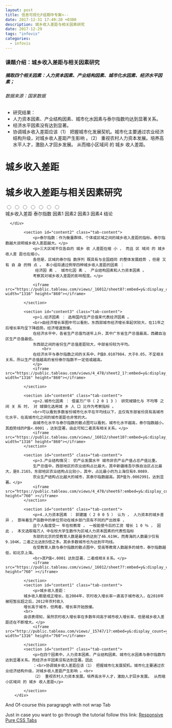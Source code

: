 ```yaml
---
layout: post
title: 信息可视化F组期中专案<--
date: 2017-12-31 17:49:20 +0300
description: 城乡收入差距与相关因素研究
date: 2017-12-29
tags: "infovis"
categories:
  - infovis
---
```



### 课题介绍：城乡收入差距与相关因素研究
##### 摘取四个相关因素：人力资本因素、产业结构因素、城市化水因素、经济水平因素；
###### 数据来源：国家数据
* 研究结果：
* 人力资本因素、产业结构因素、城市化水因素与泰尔指数均达到显著关系。
* 经济水平因素没有达到显著。
* 协调城乡收入差距应该（1） 把握城市化发展契机。城市化主要通过农业经济结构升级，对城乡收人差距产生影响 。（2） 重视农村人力资本发展。培养高水平人才，激励人才回乡发展。 从而缩小区域间 的 城乡 收人差距。







<html lang="en">
<head>
	<meta charset="utf-8">
	<title>example</title>
	<meta name="viewport" content="width=device-width">
	<link rel="stylesheet" href="/infovis/tableau/tabstyles.css">
</head>
<body>
	<div class="CenterMe">
		<h1>城乡收入差距</h1>
	</div>
<h1>城乡收入差距与相关因素研究</h1>
		<div class="tab_container">
			<input id="tab1" type="radio" name="tabs">
			<input id="tab2" type="radio" name="tabs">
			<input id="tab3" type="radio" name="tabs">
			<input id="tab4" type="radio" name="tabs">
			<input id="tab5" type="radio" name="tabs">
			<input id="tab6" type="radio" name="tabs">
			<input id="tab7" type="radio" name="tabs">
    <div class="tab_label_flex_container">
			<label for="tab1" id="tab1"><i class="fa fa-code"></i><span>城乡收入差距</span></label>      
			<label for="tab2" id="tab2"><i class="fa fa-pencil-square-o"></i><span>泰尔指数</span></label>
			<label for="tab3" id="tab3"><i class="fa fa-bar-chart-o"></i><span>因素1</span></label>
			<label for="tab4" id="tab4"><i class="fa fa-folder-open-o"></i><span>因素2</span></label>
			<label for="tab5" id="tab5"><i class="fa fa-envelope-o"></i><span>因素3</span></label>
			<label for="tab6" id="tab5"><i class="fa fa-envelope-o"></i><span>因素4</span></label>
			<label for="tab7" id="tab5"><i class="fa fa-envelope-o"></i><span>结论</span></label>

      </div>
      
			<section id="content2" class="tab-content">
				<p>泰尔指数：作为衡量群体、个体或区域之间的城乡收入差距的指标。泰尔指数越大说明城乡收入差距越大。</p>
				<p>三大区域不仅各自的 城乡 收 人差距在缩 小 ， 而且 区 域间 的 城乡 收人差 距也在缩小。
				各但是，区域的泰尔指 数序列 既具有与全国趋同 的整体发展趋势 ，但是 又有 自 身 的特 点 。 本小组将通过例举四种城乡收人差距的因素 ： 
				 经济因 素 、 城市化因 素 、 产业结构因素和人力资本因素 。
				考察其对城乡收入差距的影响程度。</p>

				<iframe src="https://public.tableau.com/views/_16012/sheet8?:embed=y&:display_count=yes&publish=yesDashboard1?:showVizHome=no&:embed=true" width="1316" height="860"></iframe>

			</section>

			<section id="content3" class="tab-content">
				<p>1.经济因素 ： 选用国内生产总值来代表经济因素 。
				<br>由经济增长率图中可以看到，东西部城市经济增长率起伏较大，在11年之后增长率均呈下降趋势。经济增速放缓。
				在经济水平中，各省生产总值均逐年上升，其中广东省生产总值最高，西藏自治区生产总值最低。
				东西部之间的省份生产总值差距较大，中部省份较为平均。
					<br>
				在经济水平与泰尔指数之间的关系中，P值0.0107984，大于0.05，不呈相关关系，所以生产总值越高的省份泰尔指数不一定低或越高。
				</p>
				<iframe src="https://public.tableau.com/views/4_478/sheet2_1?:embed=y&:display_count=yes&publish=yesDashboard1?:showVizHome=no&:embed=true" width="1316" height="860"></iframe>

			</section>

			<section id="content4" class="tab-content">
				<p>2.城市化因素 ： 借鉴万广华（ 2 0 1 3 ） 研究城镇化与 不均等 之间 关 系 时， 对 城镇化选用城 乡 人 口 比作为考察指标 。
				<br>可以看到多数省份城市化水平在平均线以下，且仅有东部省份具有高城市化水平，在高城市化之间的城市差距也非常的大。
				由城市化水平与泰尔指数的散点图可以看到，城市化水平越高，泰尔指数越小。其趋势线的P值<.0001 ，达到显著，由此可知二者具有相关关系。</p>
				<iframe src="https://public.tableau.com/views/_16012/sheet10?:embed=y&:display_count=yes&publish=yesDashboard1?:showVizHome=no&:embed=true" width="1316" height="860"></iframe>
			</section>

			<section id="content5" class="tab-content">
				<p>3.产业结构情况： 农产业发展水平 城市非农产业产值占总产值比重。
				生产总值中，西部地区的农业结构占比最大，其中新疆维吾尔族自治区占比最大，是0.2165，东部地区农业结构占比较小，其中，占比最小的为上海仅有0.0089.
				农业生产结构占比越大的城市，其泰尔指数越高。其P值为.0002991，达到显著。</p>
				<iframe src="https://public.tableau.com/views/4_478/sheet6?:embed=y&:display_count=yes&publish=yesDashboard1?:showVizHome=no&:embed=true"width="1316" height="760" ></iframe>
			</section>

			<section id="content6" class="tab-content">
				<p>4.人力资本因素 ： 郭建雄（ 2 0 0 5 ） 认为 ， 人力资本的城乡差异 ， 意味着生产函数中的单位劳动在城乡部门具有不同的产出效率 ， 
				且个人每度受一 年在校教育 ， 一般能使今后的工资 增长 1 0 ％ ， 因 此 ， 本文选取每万人 中在校大学生数作为区域人力资本因素的代表性指标
				东部的北京的受教育人数是最多的达到了46.619K，而青海的人数最少仅有9.104K，二者之比达到5倍之多。其余多数城市也为达到平均线。
				在受教育人数与泰尔指数的散点图中，受高等教育人数越多的城市，泰尔指数越低，如北京上海。
				<br>其P值<.0001 达到显著，二者成相关关系。</p>
				<iframe src="https://public.tableau.com/views/_16012/sheet7?:embed=y&:display_count=yes&publish=yes&publish=yesDashboard1?:showVizHome=no&:embed=true"width="1316" height="760" ></iframe>

			</section>
			<section id="content1" class="tab-content">
				<p>城乡收入差距：
			城乡收入都是成正增长，在2004年，农村收入增长率一直高于城市收入，在2010年被短暂反超之后，2012年农村收入
			增长高于城市，但两者，增长率开始放缓。
			<br>
			由该表得知，虽然农村收入增长率在多数年间高于城市收入增长率，但是城乡收入差距还在不断增大。</p>
				<iframe src="http://public.tableau.com/views/_15747/1?:embed=y&:display_count=yes&publish=yesDashboard1?:showVizHome=no&:embed=true" width="1316" height="760"></iframe>

			</section>
			<section id="content7" class="tab-content">
				<p>在四个因素中，人力资本因素、产业结构因素、城市化水因素与泰尔指数均达到显著关系。而经济水平因素没有达到显著。因此
				：<br>协调城乡收入差距应该（1） 把握城市化发展契机。城市化主要通过农业经济结构升级，对城乡收人差距产生影响 。<br>
				（2） 重视农村人力资本发展。培养高水平人才，激励人才回乡发展。 从而缩小区域间 的 城乡 收人差距</p>

			</section>
		</div>

<p class="no_wrap">
  And Of-course this paragrapgh with not wrap Tab
</p>

<p class="link">
  Just in case you want to go through the tutorial follow this link: <a href="http://www.sevensignature.com/blog/code/responsive-pure-css-tabs/">Responsive Pure CSS Tabs</a>
</p>
